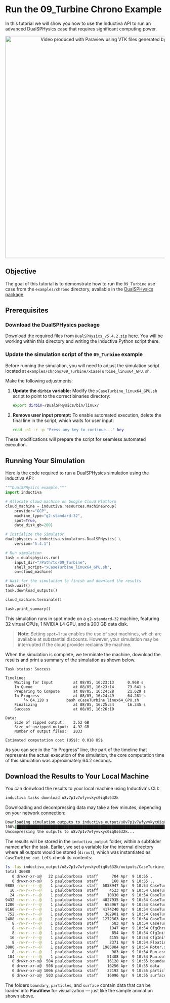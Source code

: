 # Run the 09_Turbine Chrono Example
In this tutorial we will show you how to use the Inductiva API to run an advanced DualSPHysics case that requires significant computing power.

<p align="center"><img src="./_static/turbine30fps.gif" alt="Video produced with Paraview using VTK files generated by DualSPHysics" width="700"></p>

## Objective
The goal of this tutorial is to demonstrate how to run the `09_Turbine` use case from the `examples/chrono` directory, available in the [DualSPHysics package](https://dual.sphysics.org/downloads/).

## Prerequisites

### Download the DualSPHysics package
Download the required files from `DualSPHysics_v5.4.2.zip` [here](https://dual.sphysics.org/downloads/). You will be working within this directory and 
writing the Inductiva Python script there.

### Update the simulation script of the `09_Turbine` example
Before running the simulation, you will need to adjust the simulation script located
at `examples/chrono/09_Turbine/xCaseTurbine_linux64_GPU.sh`.

Make the following adjustments:
1. **Update the `dirbin` variable:**
   Modify the `xCaseTurbine_linux64_GPU.sh` script to point to the correct binaries directory:
   ```bash
   export dirbin=/DualSPHysics/bin/linux/
   ```
2. **Remove user input prompt:**
   To enable automated execution, delete the final line in the script, which waits for user input:
   ```bash
   read -n1 -r -p "Press any key to continue..." key
   ```

These modifications will prepare the script for seamless automated execution.
 
## Running Your Simulation
Here is the code required to run a DualSPHysics simulation using the Inductiva API:

```python
"""DualSPHysics example."""
import inductiva

# Allocate cloud machine on Google Cloud Platform
cloud_machine = inductiva.resources.MachineGroup(
    provider="GCP",
    machine_type="g2-standard-32",
    spot=True,
    data_disk_gb=200)

# Initialize the Simulator
dualsphysics = inductiva.simulators.DualSPHysics( \
    version="5.4.1")

# Run simulation
task = dualsphysics.run(
    input_dir="/Path/to/09_Turbine",
    shell_script="xCaseTurbine_linux64_GPU.sh",
    on=cloud_machine)

# Wait for the simulation to finish and download the results
task.wait()
task.download_outputs()

cloud_machine.terminate()

task.print_summary()
```

This simulation runs in spot mode on a `g2-standard-32` machine, featuring 32 virtual CPUs, 1 NVIDIA L4 GPU, and a 200 GB data disk.

> **Note**: Setting `spot=True` enables the use of spot machines, which are available at substantial discounts. 
> However, your simulation may be interrupted if the cloud provider reclaims the machine.

When the simulation is complete, we terminate the machine, download the results and print a summary of the simulation as shown below.

```
Task status: Success

Timeline:
	Waiting for Input         at 08/05, 16:23:13      0.968 s
	In Queue                  at 08/05, 16:23:14      73.641 s
	Preparing to Compute      at 08/05, 16:24:28      21.629 s
	In Progress               at 08/05, 16:24:49      64.281 s
		└> 64.128 s        bash xCaseTurbine_linux64_GPU.sh
	Finalizing                at 08/05, 16:25:54      16.345 s
	Success                   at 08/05, 16:26:10      

Data:
	Size of zipped output:    3.52 GB
	Size of unzipped output:  4.92 GB
	Number of output files:   2033

Estimated computation cost (US$): 0.018 US$
```

As you can see in the "In Progress" line, the part of the timeline that 
represents the actual execution of the simulation, the core computation time 
of this simulation was approximately 64.2 seconds.

## Download the Results to Your Local Machine
You can donwload the results to your local machine using Inductiva's CLI:
```bash
inductiva tasks download u8v7p1v7wfyvvkyc0iq0s632k
```

Downloading and decompressing data may take a few minutes, depending on your
network connection:

```bash
Downloading simulation outputs to inductiva_output/u8v7p1v7wfyvvkyc0iq0s632k/output.zip...
100%|█████████████████████████████████████████████████████████████████████████████| 3.52G/3.52G [04:43<00:00, 12.4MB/s]
Uncompressing the outputs to u8v7p1v7wfyvvkyc0iq0s632k...
```

The results will be stored in the `inductiva_output` folder, within a subfolder named after the task. Earlier, we set a variable for the internal directory where all outputs would be stored (`dirout`), which was instantiated as `CaseTurbine_out`. Let’s check its contents:

```bash
ls -las inductiva_output/u8v7p1v7wfyvvkyc0iq0s632k/outputs/CaseTurbine_out
total 36080
   0 drwxr-xr-x@   22 paulobarbosa  staff      704 Apr  9 10:55 .
   0 drwxr-xr-x@    5 paulobarbosa  staff      160 Apr  9 10:55 ..
9888 -rw-r--r--@    1 paulobarbosa  staff  5058947 Apr  9 10:54 CaseTurbine.bi4
  16 -rw-r--r--@    1 paulobarbosa  staff     4523 Apr  9 10:54 CaseTurbine.out
  24 -rw-r--r--@    1 paulobarbosa  staff    10830 Apr  9 10:54 CaseTurbine.xml
9432 -rw-r--r--@    1 paulobarbosa  staff  4827935 Apr  9 10:54 CaseTurbine_All.vtk
1280 -rw-r--r--@    1 paulobarbosa  staff   653967 Apr  9 10:54 CaseTurbine_Bound.vtk
8160 -rw-r--r--@    1 paulobarbosa  staff  4174240 Apr  9 10:54 CaseTurbine_Fluid.vtk
 752 -rw-r--r--@    1 paulobarbosa  staff   382901 Apr  9 10:54 CaseTurbine_MkCells.vtk
2488 -rw-r--r--@    1 paulobarbosa  staff  1272363 Apr  9 10:54 CaseTurbine__Actual.vtk
   8 -rw-r--r--@    1 paulobarbosa  staff      583 Apr  9 10:54 CaseTurbine_dbg-fillbox.vtk
   8 -rw-r--r--@    1 paulobarbosa  staff     1947 Apr  9 10:54 CfgChrono_Scheme.vtk
   8 -rw-r--r--@    1 paulobarbosa  staff      854 Apr  9 10:54 CfgInit_Domain.vtk
  16 -rw-r--r--@    1 paulobarbosa  staff     4155 Apr  9 10:54 CfgInit_MapCells.vtk
   8 -rw-r--r--@    1 paulobarbosa  staff     2371 Apr  9 10:54 Floating_Materials.xml
3880 -rw-r--r--@    1 paulobarbosa  staff  1985884 Apr  9 10:54 Rotor.stl
   8 -rw-r--r--@    1 paulobarbosa  staff      983 Apr  9 10:54 Run.csv
 104 -rw-r--r--@    1 paulobarbosa  staff    51408 Apr  9 10:54 Run.out
   0 drwxr-xr-x@  504 paulobarbosa  staff    16128 Apr  9 10:55 boundary
   0 drwxr-xr-x@  508 paulobarbosa  staff    16256 Apr  9 10:55 data
   0 drwxr-xr-x@ 1006 paulobarbosa  staff    32192 Apr  9 10:55 particles
   0 drwxr-xr-x@  503 paulobarbosa  staff    16096 Apr  9 10:55 surface
```

The folders `boundary`, `particles`, and `surface` contain data that can be loaded into **ParaView** for visualization — just like the sample animation shown above.




